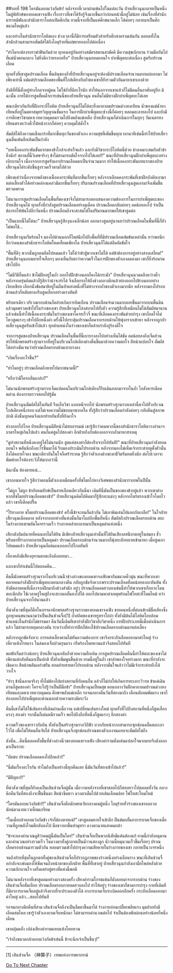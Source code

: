 ##บทที่ 198 ใครมันลอบแว้งกัดข้า!
หลังจากที่เวลาผ่านพ้นไปในแต่ละวัน ป๋ายเสี่ยวฉุนกลายเป็นหนึ่งในผู้พิทักษ์ของยอดเขาจงเฟิง เรื่องราวที่เขาได้รับรู้จึงมากขึ้นกว่าก่อนหน้านี้อยู่ไม่น้อย เช่นเรื่องที่สำนักธาราทมิฬและสำนักธาราโอสถเปิดศึกกัน ยามนี้จากที่เป็นแค่ศึกขนาดเล็ก ได้ค่อยๆ กลายมาเป็นศึกขนาดใหญ่แล้ว

และอย่างในสำนักธาราโลหิตเอง ช่วงเวลานี้ก็มีการเตรียมตัวสำหรับศึกสงครามเช่นกัน ตลอดทั้งในสำนักล้วนสามารถสัมผัสได้ถึงไอดุร้ายที่แผ่ขยายออกไปต่อเนื่อง

“ทำไมจะต้องรบราฆ่าฟันกันด้วย ทุกคนอยู่กันอย่างสมัครสมานสามัคคี มีความสุขเบิกบาน ร่วมมือกันไปที่แม่น้ำตอนกลาง ไม่ยิ่งดีกว่าหรอกหรือ” ป๋ายเสี่ยวฉุนทอดถอนใจ บำเพ็ญตบะต่อเนื่อง สูดรับปราณเลือด

ทุกครั้งที่เขาสูดปราณเลือด พื้นดินของถ้ำที่ป๋ายเสี่ยวฉุนอยู่จะต้องมีปราณเลือดจำนวนมากแผ่ออกมา ไม่เพียงเท่านี้ แม้แต่ปราณเลือดของพื้นที่ใกล้เคียงกับถ้ำของเขาก็ยังรวมตัวกันมาหาเขาเองด้วย

ยังดีที่ที่นี่ตั้งอยู่ห่างไกลจากผู้คน ไม่ใช่ถ้ำที่ดีอะไรนัก ทำให้นอกจากเขาแล้วก็ไม่มีคนอื่นอาศัยอยู่อีก มิฉะนั้น ภายใต้การสูดที่เผด็จการเช่นนี้ของป๋ายเสี่ยวฉุน คนอื่นไม่มีทางฝึกบำเพ็ญตบะได้เลย

ขณะเดียวกันกับที่ฝึกกระบี่โลหิต ป๋ายเสี่ยวฉุนก็ไม่ได้ละทิ้งคาถาลมปราณม่วงทงเทียน น้ำของแม่น้ำทงเทียนที่อยู่ในมหาสมุทรวิญญาณชั้นแรก ในการฝึกบำเพ็ญตบะช่วงนี้ก็ค่อยๆ หลอมละลายลงไป และยังมีการศึกษาวิชามหาเวทควบคุมคนรวมไปถึงพลังแม่เหล็ก ป๋ายเสี่ยวฉุนก็ดำเนินการในทุกๆ วันเนตรทงเทียนตรงหว่างคิ้วใต้หน้ากากก็ค่อยๆ ควบคุมได้ดั่งใจ

สัมผัสได้ถึงความแข็งแกร่งที่มากขึ้นทุกวันของตัวเอง ความสุขที่เพิ่มขึ้นทุกเวลานาทีเช่นนี้ทำให้ป๋ายเสี่ยวฉุนตื่นเต้นฮึกเหิมเป็นกำลัง

“บทเนื้อคงกระพันขั้นแรกของข้าใกล้จะสำเร็จแล้ว และยังมีวิชากระบี่โลหิตนี่ด้วย ช่างเหมาะสมกับตัวข้ายิ่งนัก! สถานที่นี้วิเศษจริงๆ ข้าไม่สามารถตัดใจจากไปได้เลย!!” ขณะที่ป๋ายเสี่ยวฉุนฝึกบำเพ็ญตบะอย่างเบิกบานใจ เนื่องจากการสูดรับเอาปราณเลือดมาเป็นจำนวนมาก ทำให้เนื้อคงกระพันบทแรกของป๋ายเสี่ยวฉุนไต่ระดับขึ้นสูงรวดเร็วตามไปด้วย

เพียงแต่ว่าเนื่องจากพลังของเนื้อคงกระพันที่มากขึ้นเรื่อยๆ หลังจากเลือดคงกระพันที่เขาฝึกบังคับเอามาหล่อเลี้ยงตัวได้อย่างคล่องแคล่วมีมากขึ้นเรื่อยๆ ปริมาณปราณเลือดที่ป๋ายเสี่ยวฉุนสูดเอามาจึงเพิ่มขึ้นพรวดพราด

ไม่นานการสูดปราณเลือดในพื้นที่ของเขาจึงไม่สามารถตอบสนองความต้องการในการบำเพ็ญตบะของป๋ายเสี่ยวฉุนได้ ทุกครั้งที่กำลังสูดปราณเลือดอย่างดุเดือด ปราณเลือดกลับค่อยๆ ลดน้อยลงไป จำเป็นต้องรอให้พ้นไปอีกวันหนึ่ง ปราณเลือดถึงจะสะสมได้ในปริมาณมากพอให้เขาสูดต่อ

“เป็นแบบนี้ไม่ได้นะ” ป๋ายเสี่ยวฉุนรู้สึกงุนงงเล็กน้อย ออกแรงสูดอยู่นานทว่าปราณเลือดในพื้นที่นี้ก็ยังไม่พอใช้...

ป๋ายเสี่ยวฉุนเริ่มร้อนใจ มองไปด้านนอกก็ไพล่นึกไปถึงพื้นที่ที่มีปราณเลือดเข้มข้นเหล่านั้น ทว่าพอนึกอีกว่าคนของสำนักธาราโลหิตโหดเหี้ยมเพียงใด ป๋ายเสี่ยวฉุนก็ได้แต่อึดอัดขัดใจ

“พื้นที่ดีๆ พวกนั้นถูกคนยึดไปหมดแล้ว ไม่ใช่ว่าข้าสู้พวกเขาไม่ได้ แต่ข้าต้องการอยู่อย่างสงบเสงี่ยม!” ป๋ายเสี่ยวฉุนถอนหายใจเฮือกๆ มองเห็นกับตาว่าความเร็วในการฝึกของตัวเองลดลงมา เขาก็ยิ่งร้อนรนเข้าไปอีก

“ไม่มีวิธีอื่นแล้ว ข้าไม่ฝึกอยู่ในถ้ำ ออกไปฝึกข้างนอกก็คงได้กระมัง” ป๋ายเสี่ยวฉุนนวดคลึงหว่างคิ้ว หลังจากครุ่นคิดแล้วก็รู้สึกว่าน่าจะทำได้ จึงเลือกรอให้ถึงช่วงกลางดึกแล้วย่องออกไปข้างนอกอย่างเงียบเชียบ เลือกนั่งขัดสมาธิอยู่ในผืนป่าแห่งหนึ่งที่ไม่ห่างจากถ้ำของตัวเองมากนัก หลังจากมองไปรอบด้านแล้วก็หลับตาลงรีบสูดเฮือกอย่างแรงทันที

พริบตาเดียว บริเวณรอบด้านก็คล้ายเกิดการบิดเบือน ปราณเลือดจำนวนมากลอยขึ้นมาจากบนพื้นดินแล้วมุดพรวดเข้าไปในร่างของเขา ป๋ายเสี่ยวฉุนโล่งสบายไปทั้งตัว ความรู้สึกที่เหมือนไม่ได้สัมผัสมานานแล้วเช่นนี้ทำให้เนื้อคงกระพันในร่างของเขาโคจรเร็วจี๋ ขณะที่เลือดคงกระพันช่วยบำรุง เขาก็อดใจไม่ไหวสูดแรงๆ เข้าไปอีกหนึ่งคำ ครั้งนี้ไปกระตุ้นปราณเลือดจากรอบด้านให้พุ่งกรากเข้าหา หลังจากถูกป๋ายเสี่ยวฉุนสูดรับเข้าไปแล้ว ทุกตำแหน่งในร่างของเขาก็คล้ายกำลังกู่ร้องดีใจ

จากการสูดของป๋ายเสี่ยวฉุน ปราณเลือดในพื้นที่นี้เบาบางลงไปอย่างเห็นได้ชัด ลดน้อยลงถึงเจ็ดส่วน ทำให้นักพรตสร้างฐานรากที่อยู่ในบริเวณใกล้เคียงต่างตื่นขึ้นมาด้วยความตกใจ สีหน้าแปลกใจ สัมผัสได้อย่างชัดเจนว่าปราณเลือดรอบด้านเบาบางลง

“เกิดเรื่องอะไรขึ้น?” 

“ทำไมอยู่ๆ ปราณเลือดถึงหายไปมากขนาดนี้!”

“หรือว่ามีใครกลั่นแกล้ง?”

ไม่นานนักพรตสร้างฐานรากเจ็ดแปดคนในบริเวณใกล้เคียงก็รีบเดินออกมาจากในถ้ำ ไอสังหารเดือดพล่าน ต้องการตรวจสอบให้รู้ชัด

ป๋ายเสี่ยวฉุนสัมผัสได้ในทันที รีบเก็บวิชา แอบหนีจากไป นักพรตสร้างฐานรากเหล่านี้หาไปทั่วบริเวณใกล้เคียงหนึ่งรอบ แต่ไม่เจอความไม่ชอบมาพากลใด ทั้งรู้สึกว่าปราณเลือดกำลังค่อยๆ กลับคืนสู่สภาพปกติ ดังนั้นทุกคนจึงแยกย้ายกันทั้งที่ยังคาใจ 

ห่างออกไปไกล ป๋ายเสี่ยวฉุนมีสีหน้าไม่สบอารมณ์ เขารู้สึกว่าคนพวกนี้ของสำนักธาราโลหิตวางอำนาจบาตรใหญ่เกินไปแล้ว ตนก็แค่สูดไปสองคำ อีกฝ่ายถึงกับต้องออกจากถ้ำมาหาสาเหตุ

“ดูท่าสถานที่หนึ่งคงอยู่ได้ไม่นานนัก สูดแค่สองคำก็ต้องรีบจากไปทันที!” ขณะที่ป๋ายเสี่ยวฉุนกำลังทอดถอนใจ พลันนึกถึงอะไรขึ้นมาได้ รีบมองประเมินไปรอบด้าน หลังจากมองไม่เห็นเจ้ากระต่ายหูตั้งตัวนั้นถึงได้คลายใจลง ขณะเดียวกันในใจก็เศร้าระทม รู้สึกว่าตัวเองช่างชะตาชีวิตรันทดยิ่งนัก ต่อไปเวลาจะพึมพำอะไรต้องระวังให้มากกว่านี้

มิฉะนั้น ต้องตายแน่...

เขาถอนหายใจ รู้สึกว่าตอนนี้ตัวเองเหมือนครั้งที่ขโมยไก่หางวิเศษของสำนักธาราเทพในปีนั้น

“ไม่ถูก ไม่ถูก ข้ากับคนยักษ์เป็นสายเลือดเดียวกันนี่นา เดิมทีนี่มันเป็นของของข้าอยู่แล้ว พวกเขาต่างหากที่ขโมยปราณเลือดของข้า!” ป๋ายเสี่ยวฉุนคิดไปคิดมาก็รู้สึกทะแม่งๆ หลังจากไตร่ตรองเข้าใจโดยไวแล้ว เขาก็เดือดปรี๊ด

“ไร้ยางอาย ขโมยปราณเลือดของข้า! ครั้งนี้ข้าจะทนก็แล้วกัน ไม่เอาพิมเสนไปแลกกับเกลือ!” ในใจป๋ายเสี่ยวฉุนเดือดดาล หลังจากออกห่างที่แห่งนั้นก็มาโผล่อีกพื้นที่หนึ่ง สัมผัสถึงปราณเลือดรอบด้าน ตบะในร่างกายเขาพลันโคจรรวดเร็ว ร่างกายคล้ายกลายมาเป็นหลุมดำแห่งหนึ่ง

เสียงดังกัมปนาทที่คนนอกไม่ได้ยิน มีเพียงป๋ายเสี่ยวฉุนเท่านั้นที่ได้ยินเสียงอสนีบาตอยู่ในสมอง ชั่วพริบตาที่ร่างกายกลายเป็นหลุมดำ ปราณเลือดรอบด้านจำนวนมากก็พุ่งทะลักทลายเข้ามาหา เมื่อสูดเอาไปหมดแล้ว ป๋ายเสี่ยวฉุนก็เผ่นแนบออกไปไกลทันที

เบื้องหลังมีเสียงอุทานตกตะลึงดังลอยมา...

และเขาก็ทำเช่นนี้ไปตลอดคืน...

คืนนี้นักพรตสร้างฐานรากในบริเวณนิ้วช่วงล่างของยอดเขาจงเฟิงพากันขมวดคิ้วมุ่น ขณะที่พวกเขาหลายคนกำลังฝึกบำเพ็ญตบะตอนกลางคืน กลับถูกขัดจังหวะเพราะปราณเลือดที่ลดน้อยลงกะทันหัน ทั้งยังมีหลายคนที่เนื่องจากฝึกมาถึงช่วงสำนัก อยู่ๆ ปราณเลือดลดฮวบลงเช่นนี้ทำให้พวกเขาเกือบจะโดนตบะตีกลับ ใช้เวลาครู่ใหญ่ถึงจะสะกดกลั้นลงไปได้ ออกไปตามหาสาเหตุพร้อมไฟโทสะที่โหมไหม้ ทว่าป๋ายเสี่ยวฉุนจากไปนานแล้ว

ที่น่าสังเวชที่สุดก็คือในบรรดานักพรตสร้างฐานรากของยอดเขาจงเฟิง ชายคนหนึ่งที่ค่อนข้างมีชื่อเสียงซึ่งถูกทุกคนขนานนามว่าเป็นเสินซ่วนจื่อ[1] ถ้ำสถิตของเขาหรูหราโอ่อ่า ทั้งยังมีต้นไม้โลหิตโอบล้อม ตำแหน่งในสำนักไม่ธรรมดา คืนวันนี้เดิมทีเขากำลังฝึกวิชาลับวิชาหนึ่ง การฝึกประเภทนี้เมื่อดำเนินการแล้ว ไม่สามารถหยุดกลางคัน ระหว่างที่ทำการฝึกก็ต้องใช้ปราณเลือดรอบด้านมาหล่อเลี้ยง

หลังจากถูกขัดจังหวะ การหล่อเลี้ยงตามไม่ทันความต้องการ เขาจึงกระอักเลือดออกมาคำใหญ่ ร่างเหี่ยวแห้งโรยแรง ในสมองเจ็บปวดรุนแรง กรีดร้องโหยหวนแล้วจึงสลบไปทันที

พอฟ้าเริ่มสว่างน้อยๆ ป๋ายเสี่ยวฉุนกลับถ้ำด้วยความฮึกเหิม การสูดปราณเลือดคืนนี้ทำให้ตบะของเขาไม่เพียงแต่กลับคืนมาเป็นปกติ ทั้งยังเพิ่มพูนขึ้นด้วย ยามนี้อยู่ในถ้ำ เขาลำพองใจอย่างมาก ขณะที่กำลังจะเชิดคาง สีหน้าพลันเคร่งขรึม สอดส่ายสายตาไปรอบด้าน หลังจากมั่นใจแล้วว่าไม่มีเจ้ากระต่ายถึงได้วางใจ

“ฮ่าๆ ข้านี่ฉลาดจริงๆ ทั้งไม่ต้องไปแย่งสถานที่กับคนอื่น แล้วก็ไม่ก่อให้เกิดการทะเลาะวิวาท ข้าแค่เดินผ่านก็สูดสองคำ ใครจะไปรู้ว่าเป็นฝีมือข้า” ป๋ายเสี่ยวฉุนเปี่ยมสุข ตอนกลางวันฝึกคาถาลมปราณม่วงทงเทียนและมหาเวทควบคุมคน ศึกษาพลังแม่เหล็ก รอจนกลางคืนวันที่สองมาถึง เดือนดับลมพัดแรง เขาก็ย่องออกไปบำเพ็ญตบะด้านนอกด้วยความระมัดระวัง

คืนนี้เขาไม่ได้ใช้เส้นทางที่เดินผ่านเมื่อวาน แต่เปลี่ยนเส้นทางใหม่ ทุกครั้งที่ไปถึงสถานที่หนึ่งก็สูดเฮือกแรงๆ สองคำ จากนั้นก็เผ่นหนีรวดเร็ว พอไปถึงอีกที่หนึ่งก็สูดแรงๆ อีกสองคำ

ความเร็วของเขาราวกับบิน ทั้งยังเป็นสร้างฐานรากวิถีฟ้า บวกกับหน้ากากสามารถซุกซ่อนคลื่นตบะเอาไว้ได้ เพื่อไม่ให้คนอื่นจับได้ ป๋ายเสี่ยวฉุนจึงซุกซ่อนปราณของตัวเองจนแทบจะสัมผัสไม่ถึง

ดังนั้น...คืนนี้ตลอดทั้งพื้นที่ช่วงล่างนิ้วของยอดเขาจงเฟิง เสียงคำรามคั่งแค้นแปลกใจมากมายจึงดังออกมาเป็นระยะ

“บัดซบ ปราณเลือดลดลงไปอีกแล้ว!”

“นี่มันเรื่องอะไรกัน ทำไมถึงเป็นอย่างนี้ทุกคืนเลย นี่มันวันที่สองเข้าไปแล้ว!”

“มีปัญหา!!”

ที่น่าสังเวชที่สุดก็ยังคงเป็นเสินซ่วนจื่อผู้นั้น เมื่อวานหลังจากที่เขาสลบไปก็สลบยาวไปตลอดทั้งวัน กลางดึกคืนวันที่สองถึงจะฟื้นขึ้นมา สีหน้าซีดขาว ดวงตาเต็มไปด้วยเส้นเลือดฝอย ไฟโทสะโหมไหม้

“ใครมันลอบแว้งกัดข้า!!” เสินซ่วนจื่อคือนักพรตวัยกลางคนผู้หนึ่ง ไอดุร้ายทั่วร่างของเขาอบอวล นัยน์ตาฉายแววเหี้ยมเกรียม

“ในเมื่อกล้าลอบแว้งกัดข้า เจ้าก็ต้องตายแน่!” เขาสูดลมหายใจเข้าลึก ฝืนข่มกลั้นอาการบาดเจ็บของเมื่อวานที่ถูกพลังโจมตีกลับลงไป มือขวายกขึ้นทำมุทรา ดวงตาฉายแสงคมกล้า

“ข้าจะลองคำนวณดูสิว่าคนผู้นี้มันเป็นใคร!” เสินซ่วนจื่อเป็นพวกนิสัยมีแค้นต้องแก้ ยามนี้กำลังอนุมานและคำนวณอย่างรวดเร็ว ในดวงตาทั้งคู่กลายเป็นน้ำวนสองลูก น้ำวนนี้หมุนวนเร็วขึ้นเรื่อยๆ ปราณเลือดรอบด้านมารวมตัวกัน หลอมรวมเข้าไปบำรุงความเสียหายในร่างกายของเขา กลายเป็นวงจรหนึ่ง

จนถึงท้ายที่สุดในลูกตาทั้งคู่ของเสินซ่วนจื่อก็ปรากฎภาพของร่างหนึ่งอย่างเลือนราง ขณะที่เสินซ่วนจื่อกำลังจะเพ่งมองให้ชัดเจนถึงหน้าตาของอีกฝ่าย พื้นที่ที่เขาอยู่ ป๋ายเสี่ยวฉุนกำลังเอามือไพล่หลังด้วยความเบิกบานใจ เตร็ดเตร่อยู่ตรงที่แห่งนี้พอดี

ไม่นานหลังจากที่เขาสูดลมอย่างแรงสองครั้ง เสียงคำรามโกรธแค้นก็ดังลอยมาจากรอบด้าน ร่างของเสินซ่วนจื่อสั่นเยือก ปราณเลือดรอบกายลดฮวบลงไป ทำให้อยู่ๆ ร่างของเขาก็ขาดการบำรุง กายที่เดิมทีก็มีอาการบาดเจ็บอยู่แล้วจึงยากที่จะประคองตัวได้ อาการบาดเจ็บระเบิดออกอีกครั้ง กระอักเลือดออกมาคำใหญ่ แล้ว...สลบไปทันที

รอจนกลางดึกคืนที่สาม เสินซ่วนจื่อถึงจะฝืนลืมตาขึ้นมาได้ ร่างกายอ่อนเปลี้ยเพลียแรง มุมปากยังมีเลือดสดไหล เขารู้ว่าตัวเองบาดเจ็บหนักมา ไม่สามารถคำนวณต่อไป จำเป็นต้องพักผ่อนอย่างน้อยก็หนึ่งเดือน

เขาคลุ้มคลั่ง เปล่งเสียงคำรามแหบแห้งโหยหวน

“เจ้าถึงขนาดกล้าลอบแว้งกัดข้าเช่นนี้ ข้าจะฉีกเจ้าเป็นชิ้นๆ!”  


------
    
[1] เสินซ่วนจื่อ （神算子）เทพแห่งการพยากรณ์


[Go To Next Chapter]( ./16.md)